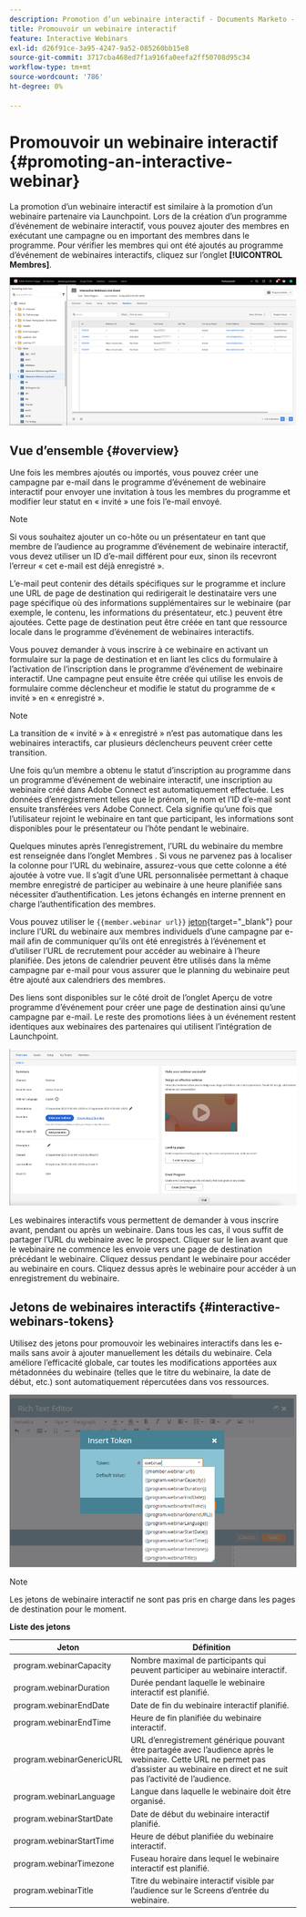 ```yaml
---
description: Promotion d’un webinaire interactif - Documents Marketo - Documentation du produit
title: Promouvoir un webinaire interactif
feature: Interactive Webinars
exl-id: d26f91ce-3a95-4247-9a52-085260bb15e8
source-git-commit: 3717cba468ed7f1a916fa0eefa2ff50708d95c34
workflow-type: tm+mt
source-wordcount: '786'
ht-degree: 0%

---
```


# Promouvoir un webinaire interactif {#promoting-an-interactive-webinar}

La promotion d’un webinaire interactif est similaire à la promotion d’un webinaire partenaire via Launchpoint. Lors de la création d’un programme d’événement de webinaire interactif, vous pouvez ajouter des membres en exécutant une campagne ou en important des membres dans le programme. Pour vérifier les membres qui ont été ajoutés au programme d’événement de webinaires interactifs, cliquez sur l’onglet **[!UICONTROL Membres]**.

![](assets/promoting-an-interactive-webinar-1.png)

## Vue d’ensemble {#overview}

Une fois les membres ajoutés ou importés, vous pouvez créer une campagne par e-mail dans le programme d’événement de webinaire interactif pour envoyer une invitation à tous les membres du programme et modifier leur statut en « invité » une fois l’e-mail envoyé.

>[!NOTE]
>
>Si vous souhaitez ajouter un co-hôte ou un présentateur en tant que membre de l’audience au programme d’événement de webinaire interactif, vous devez utiliser un ID d’e-mail différent pour eux, sinon ils recevront l’erreur « cet e-mail est déjà enregistré ».

L’e-mail peut contenir des détails spécifiques sur le programme et inclure une URL de page de destination qui redirigerait le destinataire vers une page spécifique où des informations supplémentaires sur le webinaire (par exemple, le contenu, les informations du présentateur, etc.) peuvent être ajoutées. Cette page de destination peut être créée en tant que ressource locale dans le programme d’événement de webinaires interactifs.

Vous pouvez demander à vous inscrire à ce webinaire en activant un formulaire sur la page de destination et en liant les clics du formulaire à l’activation de l’inscription dans le programme d’événement de webinaire interactif. Une campagne peut ensuite être créée qui utilise les envois de formulaire comme déclencheur et modifie le statut du programme de « invité » en « enregistré ».

>[!NOTE]
>
>La transition de « invité » à « enregistré » n’est pas automatique dans les webinaires interactifs, car plusieurs déclencheurs peuvent créer cette transition.

Une fois qu’un membre a obtenu le statut d’inscription au programme dans un programme d’événement de webinaire interactif, une inscription au webinaire créé dans Adobe Connect est automatiquement effectuée. Les données d’enregistrement telles que le prénom, le nom et l’ID d’e-mail sont ensuite transférées vers Adobe Connect. Cela signifie qu’une fois que l’utilisateur rejoint le webinaire en tant que participant, les informations sont disponibles pour le présentateur ou l’hôte pendant le webinaire.

Quelques minutes après l’enregistrement, l’URL du webinaire du membre est renseignée dans l’onglet Membres . Si vous ne parvenez pas à localiser la colonne pour l’URL du webinaire, assurez-vous que cette colonne a été ajoutée à votre vue. Il s’agit d’une URL personnalisée permettant à chaque membre enregistré de participer au webinaire à une heure planifiée sans nécessiter d’authentification. Les jetons échangés en interne prennent en charge l’authentification des membres.

Vous pouvez utiliser le `{{member.webinar url}}` [jeton](/help/marketo/product-docs/demand-generation/landing-pages/personalizing-landing-pages/tokens-overview.md){target="_blank"} pour inclure l’URL du webinaire aux membres individuels d’une campagne par e-mail afin de communiquer qu’ils ont été enregistrés à l’événement et d’utiliser l’URL de recrutement pour accéder au webinaire à l’heure planifiée. Des jetons de calendrier peuvent être utilisés dans la même campagne par e-mail pour vous assurer que le planning du webinaire peut être ajouté aux calendriers des membres.

Des liens sont disponibles sur le côté droit de l’onglet Aperçu de votre programme d’événement pour créer une page de destination ainsi qu’une campagne par e-mail. Le reste des promotions liées à un événement restent identiques aux webinaires des partenaires qui utilisent l’intégration de Launchpoint.

![](assets/promoting-an-interactive-webinar-2.png)

Les webinaires interactifs vous permettent de demander à vous inscrire avant, pendant ou après un webinaire. Dans tous les cas, il vous suffit de partager l’URL du webinaire avec le prospect. Cliquer sur le lien avant que le webinaire ne commence les envoie vers une page de destination précédant le webinaire. Cliquez dessus pendant le webinaire pour accéder au webinaire en cours. Cliquez dessus après le webinaire pour accéder à un enregistrement du webinaire.

## Jetons de webinaires interactifs {#interactive-webinars-tokens}

Utilisez des jetons pour promouvoir les webinaires interactifs dans les e-mails sans avoir à ajouter manuellement les détails du webinaire. Cela améliore l’efficacité globale, car toutes les modifications apportées aux métadonnées du webinaire (telles que le titre du webinaire, la date de début, etc.) sont automatiquement répercutées dans vos ressources.

![](assets/promoting-an-interactive-webinar-3.png)

>[!NOTE]
>
>Les jetons de webinaire interactif ne sont pas pris en charge dans les pages de destination pour le moment.

**Liste des jetons**

<table><thead>
  <tr>
    <th>Jeton</th>
    <th>Définition</th>
  </tr></thead>
<tbody>
  <tr>
    <td>program.webinarCapacity</td>
    <td>Nombre maximal de participants qui peuvent participer au webinaire interactif.</td>
  </tr>
  <tr>
    <td>program.webinarDuration</td>
    <td>Durée pendant laquelle le webinaire interactif est planifié.</td>
  </tr>
  <tr>
    <td>program.webinarEndDate</td>
    <td>Date de fin du webinaire interactif planifié.</td>
  </tr>
  <tr>
    <td>program.webinarEndTime</td>
    <td>Heure de fin planifiée du webinaire interactif.</td>
  </tr>
  <tr>
    <td>program.webinarGenericURL</td>
    <td>URL d’enregistrement générique pouvant être partagée avec l’audience après le webinaire. Cette URL ne permet pas d’assister au webinaire en direct et ne suit pas l’activité de l’audience.</td>
  </tr>
  <tr>
    <td>program.webinarLanguage</td>
    <td>Langue dans laquelle le webinaire doit être organisé.</td>
  </tr>
  <tr>
    <td>program.webinarStartDate</td>
    <td>Date de début du webinaire interactif planifié.</td>
  </tr>
  <tr>
    <td>program.webinarStartTime</td>
    <td>Heure de début planifiée du webinaire interactif.</td>
  </tr>
  <tr>
    <td>program.webinarTimezone</td>
    <td>Fuseau horaire dans lequel le webinaire interactif est planifié.</td>
  </tr>
  <tr>
    <td>program.webinarTitle</td>
    <td>Titre du webinaire interactif visible par l’audience sur le Screens d’entrée du webinaire.</td>
  </tr>
</tbody></table>
